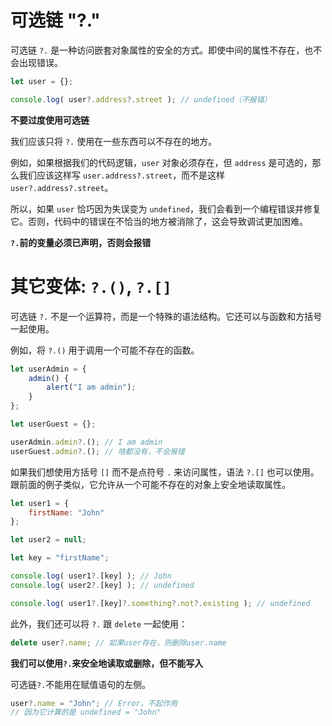 # 可选链 "?."

可选链 `?.` 是一种访问嵌套对象属性的安全的方式。即使中间的属性不存在，也不会出现错误。

```js
let user = {};

console.log( user?.address?.street ); // undefined（不报错）
```

**不要过度使用可选链**

我们应该只将 `?.` 使用在一些东西可以不存在的地方。

例如，如果根据我们的代码逻辑，`user` 对象必须存在，但 `address` 是可选的，那么我们应该这样写 `user.address?.street`，而不是这样 `user?.address?.street`。

所以，如果 `user` 恰巧因为失误变为 `undefined`，我们会看到一个编程错误并修复它。否则，代码中的错误在不恰当的地方被消除了，这会导致调试更加困难。

**`?.`前的变量必须已声明，否则会报错**

# 其它变体: `?.()`, `?.[]`

可选链 `?.` 不是一个运算符，而是一个特殊的语法结构。它还可以与函数和方括号一起使用。

例如，将 `?.()` 用于调用一个可能不存在的函数。

```js
let userAdmin = {
    admin() {
        alert("I am admin");
    }
};

let userGuest = {};

userAdmin.admin?.(); // I am admin
userGuest.admin?.(); // 啥都没有，不会报错
```

如果我们想使用方括号 `[]` 而不是点符号 `.` 来访问属性，语法 `?.[]` 也可以使用。跟前面的例子类似，它允许从一个可能不存在的对象上安全地读取属性。

```js
let user1 = {
    firstName: "John"
};

let user2 = null;

let key = "firstName";

console.log( user1?.[key] ); // John
console.log( user2?.[key] ); // undefined

console.log( user1?.[key]?.something?.not?.existing ); // undefined
```

此外，我们还可以将 `?.` 跟 `delete` 一起使用：

```js
delete user?.name; // 如果user存在，则删除user.name
```

**我们可以使用`?.`来安全地读取或删除，但不能写入**

可选链`?.`不能用在赋值语句的左侧。

```js
user?.name = "John"; // Error，不起作用
// 因为它计算的是 undefined = "John"
```

